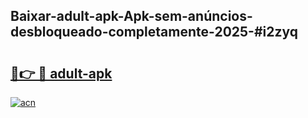 ## Baixar-adult-apk-Apk-sem-anúncios-desbloqueado-completamente-2025-#i2zyq

# <h2><a href="https://ainizakaria.my?title=adult-apk&ref=20M">🔗👉 🔴 adult-apk</a></h2>

[![acn](https://github.com/user-attachments/assets/0f9c940e-d8b0-45ae-aac7-cd30a18b3e1c)](https://ainizakaria.my?title=adult-apk&ref=20M)

